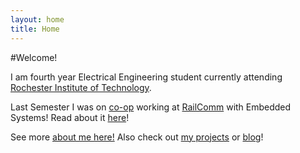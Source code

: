 ```yaml
---
layout: home
title: Home
---
```


#Welcome!

I am fourth year Electrical Engineering student currently 
attending <a href="http://rit.edu" target="_blank">Rochester Institute of Technology</a>.

Last Semester I was on <a href="http://www.rit.edu/co-op.html" target="_blank">co-op</a> working at 
<a href="http://www.railcomm.com" target="_blank">RailComm</a> with Embedded Systems! Read about
it [here](/2015/09/26/railcomm)!

See more [about me here!](/about) Also check out [my projects](/projects) or [blog](/blog)!
